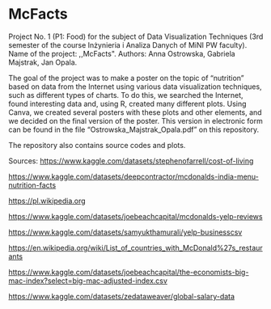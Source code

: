 # McFacts
Project No. 1 (P1: Food) for the subject of Data Visualization Techniques (3rd semester of the course Inżynieria i Analiza Danych of MiNI PW faculty). 
Name of the project: ,,McFacts".
Authors: Anna Ostrowska, Gabriela Majstrak, Jan Opala. 

The goal of the project was to make a poster on the topic of “nutrition” based on data from the Internet using various data visualization techniques, such as different types of charts. To do this, we searched the Internet, found interesting data and, using R, created many different plots. Using Canva, we created several posters with these plots and other elements, and we decided on the final version of the poster. This version in electronic form can be found in the file “Ostrowska_Majstrak_Opala.pdf” on this repository.

The repository also contains source codes and plots.

Sources:
https://www.kaggle.com/datasets/stephenofarrell/cost-of-living

https://www.kaggle.com/datasets/deepcontractor/mcdonalds-india-menu-nutrition-facts

https://pl.wikipedia.org

https://www.kaggle.com/datasets/joebeachcapital/mcdonalds-yelp-reviews

https://www.kaggle.com/datasets/samyukthamurali/yelp-businesscsv

https://en.wikipedia.org/wiki/List_of_countries_with_McDonald%27s_restaurants

https://www.kaggle.com/datasets/joebeachcapital/the-economists-big-mac-index?select=big-mac-adjusted-index.csv

https://www.kaggle.com/datasets/zedataweaver/global-salary-data

